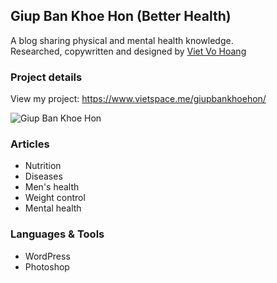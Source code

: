 ## Giup Ban Khoe Hon (Better Health)
A blog sharing physical and mental health knowledge.<br>
Researched, copywritten and designed by [Viet Vo Hoang](https://github.com/viet-v)

### Project details
View my project: https://www.vietspace.me/giupbankhoehon/

![Giup Ban Khoe Hon](https://vietspace.me/img/giupbankhoehon.jpg)

### Articles
- Nutrition
- Diseases
- Men's health
- Weight control
- Mental health

### Languages & Tools
- WordPress
- Photoshop

